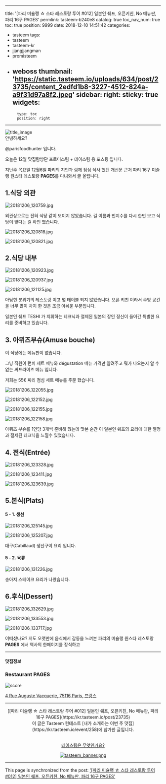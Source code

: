 
---
title: '[파리 미슐랭 ☆ 스타 레스토랑 투어 #012] 일본인 쉐프, 오픈키친, No 메뉴판, 파리 16구 PAGES'
permlink: tasteem-b240e8
catalog: true
toc_nav_num: true
toc: true
position: 9999
date: 2018-12-10 14:51:42
categories:
- tasteem
tags:
- tasteem
- tasteem-kr
- jjangjjangman
- promisteem
- weboss
thumbnail: 'https://static.tasteem.io/uploads/634/post/23735/content_2edfd1b8-3227-4512-824a-a9f31d97a8f2.jpeg'
sidebar:
    right:
        sticky: true
widgets:
    -
        type: toc
        position: right
---


![title_image](https://static.tasteem.io/uploads/634/post/23735/content_2edfd1b8-3227-4512-824a-a9f31d97a8f2.jpeg)
<br/>
안녕하세요?

@parisfoodhunter 입니다.

오늘은 12월 맛집탐방단 프로미스팀 + 테이스팀 용 포스팅 입니다.

지난주 목요일 12월6일 파리의 지인과 람께 점심 식사 했던 개선문 근처 파리 16구 미슐랭 원스타 레스토랑 **PAGES**를 다녀와서 글 올립니다.

## 1.식당 외관


![20181206_120759.jpg](https://static.tasteem.io/uploads/image/image/115580/913bc193-fc09-4c56-830d-cd2b9745223f.jpeg)

외관상으로는 전혀 식당 같이 보이지 않았습니다. 길 이름과 번지수를 다시 한번 보고 식당이 맞다는 걸 확인 했습니다. 


![20181206_120818.jpg](https://static.tasteem.io/uploads/image/image/115581/1066bfc4-22ad-4868-8ae7-3be65b7a2190.jpeg)


![20181206_120821.jpg](https://static.tasteem.io/uploads/image/image/115582/1066bfc4-22ad-4868-8ae7-3be65b7a2190.jpeg)


## 2.식당 내부

![20181206_120923.jpg](https://static.tasteem.io/uploads/image/image/115583/1066bfc4-22ad-4868-8ae7-3be65b7a2190.jpeg)


![20181206_120937.jpg](https://static.tasteem.io/uploads/image/image/115584/913bc193-fc09-4c56-830d-cd2b9745223f.jpeg)


![20181206_121125.jpg](https://static.tasteem.io/uploads/image/image/115585/913bc193-fc09-4c56-830d-cd2b9745223f.jpeg)

아담힌 분위기의 레스토랑 이고 몇 테이블 되지 않았습니다. 오픈 키친 이라서 주방 공간을 너무 많이 차지 한 것은 조금 아쉬운 부분입니다.

일본인 쉐프 TESHI 가 지휘하는 테크닉과 절제된 일본의 장인 정신이 들어간 특별한 요리를 준비하고 있습니다. 

## 3. 아뮈즈부슈(Amuse bouche)

이 식당에는 메뉴판이 없습니다.

그냥 직원이 런치 세트 메뉴와 dégustation 메뉴 가격만 알려주고 뭐가 나오는지 알 수 없는 써프라이즈 메뉴 입니다.

저희는 55€ 짜리 점심 세트 메뉴를 주문 했습니다. 


![20181206_122055.jpg](https://static.tasteem.io/uploads/image/image/115593/913bc193-fc09-4c56-830d-cd2b9745223f.jpeg)


![20181206_122152.jpg](https://static.tasteem.io/uploads/image/image/115594/1066bfc4-22ad-4868-8ae7-3be65b7a2190.jpeg)


![20181206_122155.jpg](https://static.tasteem.io/uploads/image/image/115595/1066bfc4-22ad-4868-8ae7-3be65b7a2190.jpeg)


![20181206_122158.jpg](https://static.tasteem.io/uploads/image/image/115596/1066bfc4-22ad-4868-8ae7-3be65b7a2190.jpeg)

아뮈즈 부슈를 1인당 3개씩 준비해 줬는데 맛본 순간 이 일본인 쉐프의 요리에 대한 열정과 절제된 테크닉을 느낄수 있었습니다.

## 4. 전식(Entrée)


![20181206_123328.jpg](https://static.tasteem.io/uploads/image/image/115601/1066bfc4-22ad-4868-8ae7-3be65b7a2190.jpeg)


![20181206_123411.jpg](https://static.tasteem.io/uploads/image/image/115602/913bc193-fc09-4c56-830d-cd2b9745223f.jpeg)


![20181206_123639.jpg](https://static.tasteem.io/uploads/image/image/115603/1066bfc4-22ad-4868-8ae7-3be65b7a2190.jpeg)


## 5.본식(Plats)

#### 5 - 1. 생선


![20181206_125145.jpg](https://static.tasteem.io/uploads/image/image/115604/913bc193-fc09-4c56-830d-cd2b9745223f.jpeg)


![20181206_125207.jpg](https://static.tasteem.io/uploads/image/image/115606/913bc193-fc09-4c56-830d-cd2b9745223f.jpeg)

대구(Cabillaud) 생선구이 요리 입니다. 

#### 5 - 2. 육류


![20181206_131226.jpg](https://static.tasteem.io/uploads/image/image/115607/913bc193-fc09-4c56-830d-cd2b9745223f.jpeg)

송아지 스테이크 요리가 나왔습니다. 

## 6.후식(Dessert)


![20181206_132629.jpg](https://static.tasteem.io/uploads/image/image/115609/913bc193-fc09-4c56-830d-cd2b9745223f.jpeg)


![20181206_133553.jpg](https://static.tasteem.io/uploads/image/image/115610/913bc193-fc09-4c56-830d-cd2b9745223f.jpeg)



![20181206_133717.jpg](https://static.tasteem.io/uploads/image/image/115611/913bc193-fc09-4c56-830d-cd2b9745223f.jpeg)

어떠셨나요? 저도 오랫만에 음식에서 감동을 느껴본 파리의 미슐랭 원스타 레스토랑 **PAGES** 에서 역사의 한페이지를 장식하고 

---------------------
#### 맛집정보
### Restaurant PAGES
![score](https://static.tasteem.io/images/steem/2Crowns.png)

[4 Rue Auguste Vacquerie, 75116 Paris, 프랑스](https://kr.tasteem.io/post/23735#map)

-----------------------------------------
<center>[[파리 미슐랭 ☆ 스타 레스토랑 투어 #012] 일본인 쉐프, 오픈키친, No 메뉴판, 파리 16구 PAGES](https://kr.tasteem.io/post/23735)
<br/>이 글은 Tasteem 컨테스트
 [내가 소개하는  이번 주 맛집](https://kr.tasteem.io/event/258)에 참가한 글입니다.

<br/>[테이스팀은 무엇인가요?](https://kr.tasteem.io/about)

[![tasteem_banner.png](https://static.tasteem.io/images/tasteem_banner_v3.png)](https://kr.tasteem.io)</center>

- - -

This page is synchronized from the post: ['[파리 미슐랭 ☆ 스타 레스토랑 투어 #012] 일본인 쉐프, 오픈키친, No 메뉴판, 파리 16구 PAGES'](https://steemit.com/@parisfoodhunter/tasteem-b240e8)
